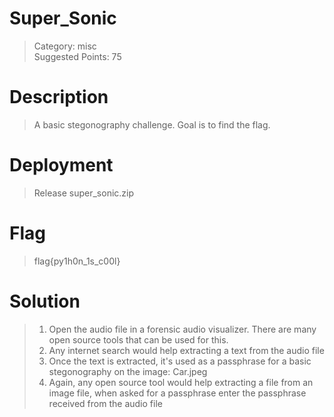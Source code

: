 # Super_Sonic

> Category: misc  
> Suggested Points: 75

# Description
> A basic stegonography challenge. Goal is to find the flag.

# Deployment
> Release super_sonic.zip

# Flag
> flag{py1h0n_1s_c00l}

# Solution
> 1. Open the audio file in a forensic audio visualizer. There are many open source tools that can be used for this.  
> 2. Any internet search would help extracting a text from the audio file
> 3. Once the text is extracted, it's used as a passphrase for a basic stegonography on the image: Car.jpeg
> 4. Again, any open source tool would help extracting a file from an image file, when asked for a passphrase enter the passphrase received from the audio file

